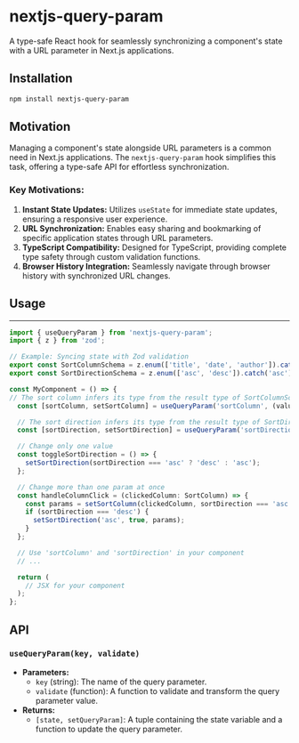 
# nextjs-query-param

A type-safe React hook for seamlessly synchronizing a component's state with a URL parameter in Next.js applications.

## Installation

```bash
npm install nextjs-query-param
```

Motivation
----------

Managing a component's state alongside URL parameters is a common need in Next.js applications. The `nextjs-query-param` hook simplifies this task, offering a type-safe API for effortless synchronization.

### Key Motivations:

1. **Instant State Updates:** Utilizes `useState` for immediate state updates, ensuring a responsive user experience.
2. **URL Synchronization:** Enables easy sharing and bookmarking of specific application states through URL parameters.
3. **TypeScript Compatibility:** Designed for TypeScript, providing complete type safety through custom validation functions.
4. **Browser History Integration:** Seamlessly navigate through browser history with synchronized URL changes.

## Usage
-----

```typescript
import { useQueryParam } from 'nextjs-query-param';
import { z } from 'zod';

// Example: Syncing state with Zod validation
export const SortColumnSchema = z.enum(['title', 'date', 'author']).catch('title');
export const SortDirectionSchema = z.enum(['asc', 'desc']).catch('asc');

const MyComponent = () => {
// The sort column infers its type from the result type of SortColumnSchema: 'title' | 'date' | 'author'.
  const [sortColumn, setSortColumn] = useQueryParam('sortColumn', (value) => SortColumnSchema.parse(value));

  // The sort direction infers its type from the result type of SortDirectionSchema: 'asc' | 'desc'.
  const [sortDirection, setSortDirection] = useQueryParam('sortDirection', (value) => SortDirectionSchema.parse(value));

  // Change only one value
  const toggleSortDirection = () => {
    setSortDirection(sortDirection === 'asc' ? 'desc' : 'asc');
  };

  // Change more than one param at once
  const handleColumnClick = (clickedColumn: SortColumn) => {
    const params = setSortColumn(clickedColumn, sortDirection === 'asc');
    if (sortDirection === 'desc') {
      setSortDirection('asc', true, params);
    }
  };

  // Use 'sortColumn' and 'sortDirection' in your component
  // ...

  return (
    // JSX for your component
  );
};

```

## API
### `useQueryParam(key, validate)`

*   **Parameters:**
    *   `key` (string): The name of the query parameter.
    *   `validate` (function): A function to validate and transform the query parameter value.
*   **Returns:**
    *   `[state, setQueryParam]`: A tuple containing the state variable and a function to update the query parameter.



